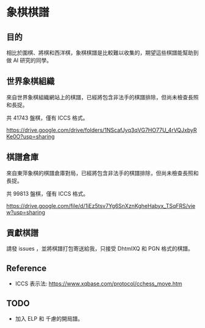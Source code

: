 # 象棋棋譜

## 目的

相比於圍棋、將棋和西洋棋，象棋棋譜是比較難以收集的，期望這些棋譜能幫助到做 AI 研究的同學。

## 世界象棋組織

來自世界象棋組織網站上的棋譜，已經將包含非法手的棋譜排除，但尚未檢查長照和長捉。

共 41743 盤棋，僅有 ICCS 格式。

https://drive.google.com/drive/folders/1NScafJyq3qVG7HO77U_4rVQJxbyRKe0O?usp=sharing

## 棋譜倉庫

來自東萍象棋的棋譜倉庫對局，已經將包含非法手的棋譜排除，但尚未檢查長照和長捉。

共 99813 盤棋，僅有 ICCS 格式。

https://drive.google.com/file/d/1iEz5tsv7Yg6SnXznKgheHabyx_TSqFRS/view?usp=sharing

## 貢獻棋譜

請發 issues ，並將棋譜打包寄送給我，只接受 DhtmlXQ 和 PGN 格式的棋譜。

## Reference
* ICCS 表示法: https://www.xqbase.com/protocol/cchess_move.htm

## TODO
* 加入 ELP 和 千慮的開局譜。
